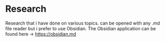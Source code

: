 # Research
Research that i have done on various topics. can be opened with any .md file reader but i prefer to use Obsidian.
The Obsidian application can be found here -> https://obsidian.md
